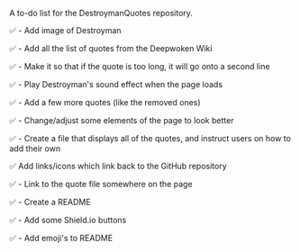 A to-do list for the DestroymanQuotes repository.

✅ - Add image of Destroyman

✅ - Add all the list of quotes from the Deepwoken Wiki

✅ - Make it so that if the quote is too long, it will go onto  a second line

✅ - Play Destroyman's sound effect when the page loads

✅ - Add a few more quotes (like the removed ones)

✅ - Change/adjust some elements of the page to look better

✅ - Create a file that displays all of the quotes, and instruct users on how to add their own

✅ Add links/icons which link back to the GitHub repository

✅ - Link to the quote file somewhere on the page

✅ - Create a README

✅ - Add some Shield.io buttons

✅ - Add emoji's to README